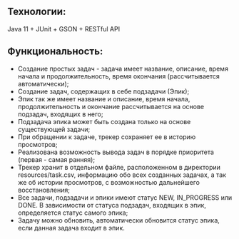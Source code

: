 ## Технологии:
Java 11 + JUnit + GSON + RESTful API

## Функциональность:
* Создание простых задач - задача имеет название, описание, время начала 
и продолжительность, время окончания (рассчитывается автоматически);
* Создание задач, содержащих в себе подзадачи (Эпик);
* Эпик так же имеет название и описание, время начала, продолжительность и окончание рассчитывается на основе подзадач, входящих в него;
* Подзадача эпика может быть создана только на основе существующей задачи;
* При обращении к задаче, трекер сохраняет ее в историю просмотров;
* Реализована возможность вывода задач в порядке приоритета (первая - самая ранняя);
* Трекер хранит в отдельном файле, расположенном в директории resources/task.csv, информацию обо всех созданных задачах,
  а так же об истории просмотров, с возможностью
  дальнейшего восстановления;
* Все задачи, подзадачи и эпики имеют статус NEW, IN_PROGRESS или DONE. В зависимости от статуса подзадач, входящих в
  эпик, определяется статус самого эпика;
* Задачу можно обновить, автоматически обновится статус эпика, если данная задача входит в эпик.